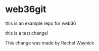 # web36git

this is an example repo for web36

this is a test change!

This change was made by Rachel Waynick
